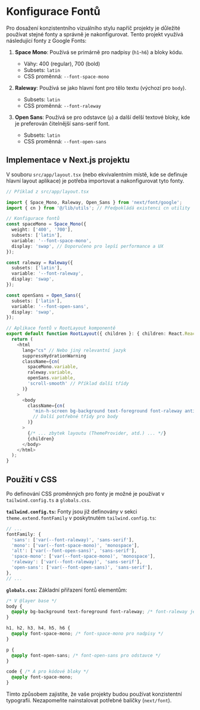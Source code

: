 # Konfigurace Fontů

Pro dosažení konzistentního vizuálního stylu napříč projekty je důležité používat stejné fonty a správně je nakonfigurovat. Tento projekt využívá následující fonty z Google Fonts:

1.  **Space Mono**: Používá se primárně pro nadpisy (`h1`-`h6`) a bloky kódu.
    *   Váhy: 400 (regular), 700 (bold)
    *   Subsets: `latin`
    *   CSS proměnná: `--font-space-mono`

2.  **Raleway**: Používá se jako hlavní font pro tělo textu (výchozí pro `body`).
    *   Subsets: `latin`
    *   CSS proměnná: `--font-raleway`

3.  **Open Sans**: Používá se pro odstavce (`p`) a další delší textové bloky, kde je preferován čitelnější sans-serif font.
    *   Subsets: `latin`
    *   CSS proměnná: `--font-open-sans`

## Implementace v Next.js projektu

V souboru `src/app/layout.tsx` (nebo ekvivalentním místě, kde se definuje hlavní layout aplikace) je potřeba importovat a nakonfigurovat tyto fonty.

```typescript
// Příklad z src/app/layout.tsx

import { Space_Mono, Raleway, Open_Sans } from 'next/font/google';
import { cn } from '@/lib/utils'; // Předpokládá existenci cn utility

// Konfigurace fontů
const spaceMono = Space_Mono({
  weight: ['400', '700'],
  subsets: ['latin'],
  variable: '--font-space-mono',
  display: 'swap', // Doporučeno pro lepší performance a UX
});

const raleway = Raleway({
  subsets: ['latin'],
  variable: '--font-raleway',
  display: 'swap',
});

const openSans = Open_Sans({
  subsets: ['latin'],
  variable: '--font-open-sans',
  display: 'swap',
});

// Aplikace fontů v RootLayout komponentě
export default function RootLayout({ children }: { children: React.ReactNode }) {
  return (
    <html
      lang="cs" // Nebo jiný relevantní jazyk
      suppressHydrationWarning
      className={cn(
        spaceMono.variable,
        raleway.variable,
        openSans.variable,
        'scroll-smooth' // Příklad další třídy
      )}
    >
      <body
        className={cn(
          'min-h-screen bg-background text-foreground font-raleway antialiased'
          // Další potřebné třídy pro body
        )}
      >
        {/* ... zbytek layoutu (ThemeProvider, atd.) ... */}
        {children}
      </body>
    </html>
  );
}
```

## Použití v CSS

Po definování CSS proměnných pro fonty je možné je používat v `tailwind.config.ts` a `globals.css`.

**`tailwind.config.ts`:**
Fonty jsou již definovány v sekci `theme.extend.fontFamily` v poskytnutém `tailwind.config.ts`:
```javascript
// ...
fontFamily: {
  'sans': ['var(--font-raleway)', 'sans-serif'],
  'mono': ['var(--font-space-mono)', 'monospace'],
  'alt': ['var(--font-open-sans)', 'sans-serif'],
  'space-mono': ['var(--font-space-mono)', 'monospace'],
  'raleway': ['var(--font-raleway)', 'sans-serif'],
  'open-sans': ['var(--font-open-sans)', 'sans-serif'],
},
// ...
```

**`globals.css`:**
Základní přiřazení fontů elementům:
```css
/* V @layer base */
body {
  @apply bg-background text-foreground font-raleway; /* font-raleway je výchozí */
}

h1, h2, h3, h4, h5, h6 {
  @apply font-space-mono; /* font-space-mono pro nadpisy */
}

p {
  @apply font-open-sans; /* font-open-sans pro odstavce */
}

code { /* A pro kódové bloky */
  @apply font-space-mono;
}
```

Tímto způsobem zajistíte, že vaše projekty budou používat konzistentní typografii. Nezapomeňte nainstalovat potřebné balíčky (`next/font`).

